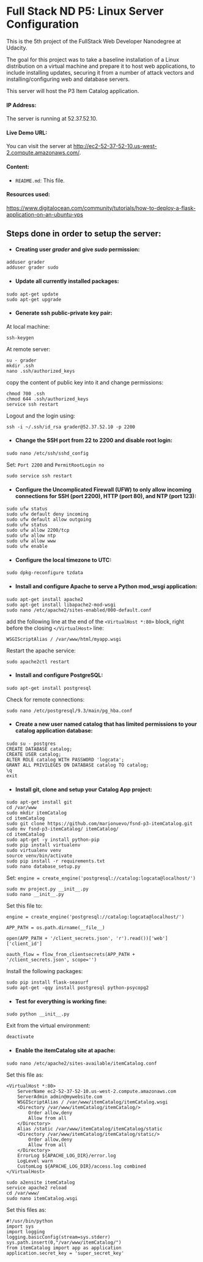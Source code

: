 # Full Stack ND P5: Linux Server Configuration
This is the 5th project of the FullStack Web Developer Nanodegree at Udacity.

The goal for this project was to take a baseline installation of a Linux distribution on a virtual machine and prepare it to host web applications, to include installing updates, securing it from a number of attack vectors and installing/configuring web and database servers.

This server will host the P3 Item Catalog application.

#### IP Address:
The server is running at 52.37.52.10.

#### Live Demo URL:
You can visit the server at http://ec2-52-37-52-10.us-west-2.compute.amazonaws.com/.

#### Content:
* `README.md`: This file.

#### Resources used:
https://www.digitalocean.com/community/tutorials/how-to-deploy-a-flask-application-on-an-ubuntu-vps

## Steps done in order to setup the server:

* #### Creating user _grader_ and give _sudo_ permission:
```
adduser grader
adduser grader sudo
```

* #### Update all currently installed packages:
```
sudo apt-get update
sudo apt-get upgrade
```

* #### Generate ssh public-private key pair:
At local machine:
```
ssh-keygen
```
At remote server:
```
su - grader
mkdir .ssh
nano .ssh/authorized_keys
```
copy the content of public key into it
and change permissions:
```
chmod 700 .ssh
chmod 644 .ssh/authorized_keys
service ssh restart
```
Logout and the login using:
```
ssh -i ~/.ssh/id_rsa grader@52.37.52.10 -p 2200
```

* #### Change the SSH port from 22 to 2200 and disable root login:
```
sudo nano /etc/ssh/sshd_config
```
Set: `Port 2200` and `PermitRootLogin no`
```
sudo service ssh restart
```

* #### Configure the Uncomplicated Firewall (UFW) to only allow incoming connections for SSH (port 2200), HTTP (port 80), and NTP (port 123):
```
sudo ufw status
sudo ufw default deny incoming
sudo ufw default allow outgoing
sudo ufw status
sudo ufw allow 2200/tcp
sudo ufw allow ntp
sudo ufw allow www
sudo ufw enable
```

* #### Configure the local timezone to UTC:
```
sudo dpkg-reconfigure tzdata
```

* #### Install and configure Apache to serve a Python mod_wsgi application:
```
sudo apt-get install apache2
sudo apt-get install libapache2-mod-wsgi
sudo nano /etc/apache2/sites-enabled/000-default.conf
```
add the following line at the end of the `<VirtualHost *:80>` block, right before the closing `</VirtualHost>` line:
```
WSGIScriptAlias / /var/www/html/myapp.wsgi
```
Restart the apache service:
```
sudo apache2ctl restart
```

* #### Install and configure PostgreSQL:
```
sudo apt-get install postgresql
```
Check for remote connections:
```
sudo nano /etc/postgresql/9.3/main/pg_hba.conf
```

* #### Create a new user named catalog that has limited permissions to your catalog application database:
```
sudo su - postgres
CREATE DATABASE catalog;
CREATE USER catalog;
ALTER ROLE catalog WITH PASSWORD 'logcata';
GRANT ALL PRIVILEGES ON DATABASE catalog TO catalog;
\q
exit
```

* #### Install git, clone and setup your Catalog App project:
```
sudo apt-get install git
cd /var/www
sudo mkdir itemCatalog
cd itemCatalog
sudo git clone https://github.com/marionuevo/fsnd-p3-itemCatalog.git
sudo mv fsnd-p3-itemCatalog/ itemCatalog/
cd itemCatalog
sudo apt-get -y install python-pip
sudo pip install virtualenv
sudo virtualenv venv
source venv/bin/activate
sudo pip install -r requirements.txt
sudo nano database_setup.py
```
Set: `engine = create_engine('postgresql://catalog:logcata@localhost/')`
```
sudo mv project.py __init__.py
sudo nano __init__.py
```
Set this file to:
```
engine = create_engine('postgresql://catalog:logcata@localhost/')
```
```
APP_PATH = os.path.dirname(__file__)
```
```
open(APP_PATH + '/client_secrets.json', 'r').read())['web']['client_id']
```
```
oauth_flow = flow_from_clientsecrets(APP_PATH + '/client_secrets.json', scope='')
```
Install the following packages:
```
sudo pip install flask-seasurf
sudo apt-get -qqy install postgresql python-psycopg2
```

* #### Test for everything is working fine:
```
sudo python __init__.py
```
Exit from the virtual environment:
```
deactivate
```

* #### Enable the itemCatalog site at apache:
```
sudo nano /etc/apache2/sites-available/itemCatalog.conf
```
Set this file as:
```
<VirtualHost *:80>
    ServerName ec2-52-37-52-10.us-west-2.compute.amazonaws.com
    ServerAdmin admin@mywebsite.com
    WSGIScriptAlias / /var/www/itemCatalog/itemCatalog.wsgi
    <Directory /var/www/itemCatalog/itemCatalog/>
        Order allow,deny
        Allow from all
    </Directory>
    Alias /static /var/www/itemCatalog/itemCatalog/static
    <Directory /var/www/itemCatalog/itemCatalog/static/>
        Order allow,deny
        Allow from all
    </Directory>
    ErrorLog ${APACHE_LOG_DIR}/error.log
    LogLevel warn
    CustomLog ${APACHE_LOG_DIR}/access.log combined
</VirtualHost>
```
```
sudo a2ensite itemCatalog
service apache2 reload
cd /var/www/
sudo nano itemCatalog.wsgi
```
Set this files as:
```
#!/usr/bin/python
import sys
import logging
logging.basicConfig(stream=sys.stderr)
sys.path.insert(0,"/var/www/itemCatalog/")
from itemCatalog import app as application
application.secret_key = 'super_secret_key'
```
